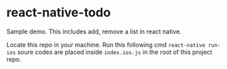 # react-native-todo
Sample demo. This includes add, remove a list in react native.

Locate this repo in your machine. Run this following cmd `react-native run-ios` soure codes are placed inside `index.ios.js` in the root of this project repo.

